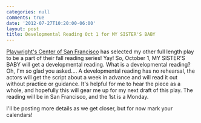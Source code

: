 ```yaml
---
categories: null
comments: true
date: '2012-07-27T10:20:00-06:00'
layout: post
title: Developmental Reading Oct 1 for MY SISTER'S BABY
---
```


[Playwright's Center of San Francisco](http://playwrightscentersf.org/) has selected my other full length play to be a part of their fall reading series! Yay! So, October 1, MY SISTER'S BABY will get a developmental reading. What is a developmental reading? Oh, I'm so glad you asked.... A developmental reading has no rehearsal, the actors will get the script about a week in advance and will read it out without practice or guidance. It's helpful for me to hear the piece as a whole, and hopefully this will gear me up for my next draft of this play. The reading will be in San Francisco, and the 1st is a Monday. 

I'll be posting more details as we get closer, but for now mark your calendars!